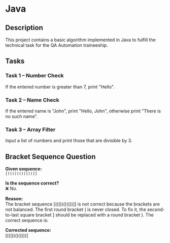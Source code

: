 # Java

## Description
This project contains a basic algorithm implemented in Java to fulfill the technical task for the QA Automation traineeship.

## Tasks

### Task 1 – Number Check
If the entered number is greater than 7, print "Hello".

### Task 2 – Name Check
If the entered name is "John", print "Hello, John", otherwise print "There is no such name".

### Task 3 – Array Filter
Input a list of numbers and print those that are divisible by 3.


## Bracket Sequence Question

**Given sequence:**  
`[((())()(())]]`

**Is the sequence correct?**  
❌ No.

**Reason:**  
The bracket sequence [((())()(())]] is not correct because the brackets are not balanced. The first round bracket ( is never closed.
To fix it, the second-to-last square bracket ] should be replaced with a round bracket ). The correct sequence is:

**Corrected sequence:**  
[((())()(()))]
